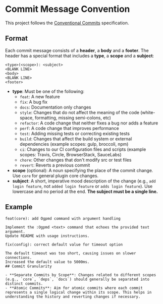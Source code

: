 # Commit Message Convention

This project follows the [Conventional Commits](https://www.conventionalcommits.org/en/v1.0.0/) specification.

## Format

Each commit message consists of a **header**, a **body** and a **footer**.
The header has a special format that includes a **type**, a **scope** and a **subject**:

```
<type>(<scope>): <subject>
<BLANK LINE>
<body>
<BLANK LINE>
<footer>
```

- **type**: Must be one of the following:
    - `feat`: A new feature
    - `fix`: A bug fix
    - `docs`: Documentation only changes
    - `style`: Changes that do not affect the meaning of the code (white-space, formatting, missing semi-colons, etc)
    - `refactor`: A code change that neither fixes a bug nor adds a feature
    - `perf`: A code change that improves performance
    - `test`: Adding missing tests or correcting existing tests
    - `build`: Changes that affect the build system or external dependencies (example scopes: gulp, broccoli, npm)
    - `ci`: Changes to our CI configuration files and scripts (example scopes: Travis, Circle, BrowserStack, SauceLabs)
    - `chore`: Other changes that don't modify src or test files
    - `revert`: Reverts a previous commit
- **scope** (optional): A noun specifying the place of the commit change. Use `core` for general plugin core changes.
- **subject**: A short, imperative mood description of the change (e.g., `add login feature`, not `added login feature` or `adds login feature`). Use lowercase and no period at the end. **The subject must be a single line.**

## Example

```
feat(core): add Ogpmd command with argument handling

Implement the :Ogpmd <text> command that echoes the provided text argument.
Update README with usage instructions.
```

```
fix(config): correct default value for timeout option

The default timeout was too short, causing issues on slower connections.
Increased the default value to 5000ms.
## Commit Granularity

- **Separate Commits by Scope**: Changes related to different scopes (e.g., `core`, `deps`, `docs`) should generally be separated into distinct commits.
- **Atomic Commits**: Aim for atomic commits where each commit represents a single logical change within its scope. This helps in understanding the history and reverting changes if necessary.